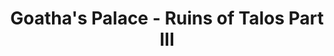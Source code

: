 ---
mission_id: palace
editorsChoice:
title: "Goatha's Palace - Ruins of Talos Part III"
authors: 
    - "John Johnson"
date:
filename: "palace.zip"
description: "Having won an auction for a data tape containing information on the Jedi, Marek Sunrider is heading to Hutt Lord Goatha's palace to claim his prize. Always the cautious type Marek knew there were undoubtably other interested parties.  He would need to be careful."
cover: 
levelReplaced:	SECBASE
difficulty: yes
bm:	yes
fme: no
wax: yes
three_do: no
voc: yes
gmd: no
vue: no
lfd: yes
base: "New level from scratch" 
editors: "WDFUSE 2.00"

---